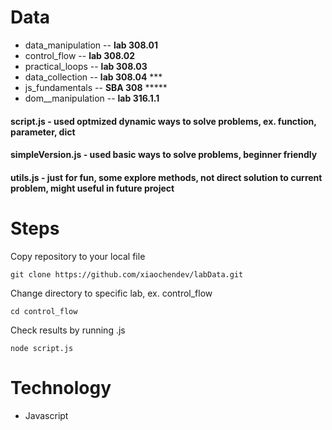 # Data
- data_manipulation -- __lab 308.01__
- control_flow -- __lab 308.02__
- practical_loops -- __lab 308.03__
- data_collection -- __lab 308.04__ ***
- js_fundamentals -- __SBA 308__ *****
- dom__manipulation -- __lab 316.1.1__

#### script.js - used optmized dynamic ways to solve problems, ex. function, parameter, dict
#### simpleVersion.js - used basic ways to solve problems, beginner friendly
#### utils.js  - just for fun, some explore methods, not direct solution to current problem, might useful in future project

# Steps
Copy repository to your local file

```
git clone https://github.com/xiaochendev/labData.git
```

Change directory to specific lab, ex. control_flow
```
cd control_flow
```

Check results by running .js 
```
node script.js
```

# Technology
- Javascript
